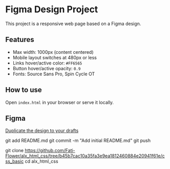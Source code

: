 # Figma Design Project

This project is a responsive web page based on a Figma design.

## Features

- Max width: 1000px (content centered)
- Mobile layout switches at 480px or less
- Links hover/active color: `#FF6565`
- Button hover/active opacity: `0.9`
- Fonts: Source Sans Pro, Spin Cycle OT

## How to use

Open `index.html` in your browser or serve it locally.

## Figma

[Duplicate the design to your drafts](<insert-your-figma-link-here>)

git add README.md
git commit -m "Add initial README.md"
git push


git clone https://github.com/Fati-Flower/alx_html_css/tree/b45b7cac10a35fa3e9ea1812460884e20941f61e/css_basic
cd alx_html_css
